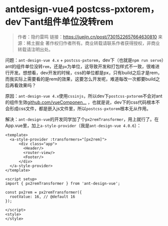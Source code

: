 # antdesign-vue4 postcss-pxtorem，dev下ant组件单位没转rem

> 作者：隐约雷鸣
> 链接：https://juejin.cn/post/7301522657664630810
> 来源：稀土掘金
> 著作权归作者所有。商业转载请联系作者获得授权，非商业转载请注明出处。

问题：`ant-design-vue 4.x` + `postcss-pxtorem`，dev下（也就是`npm run serve`）ant的组件单位没转`rem`，还是`px`为单位，这导致开发和打包样式不一致，很难进行开发。想想看，dev开发的时候，css的单位都是px，只有build之后才是rem，而我实际上需要看的是rem的效果，这要怎么开发呢，难道每改一次都要build之后再看效果吗？

原因：`ant-design-vue 4.x`使用`cssinjs`，所以dev下`postcss-pxtorem`不会对ant的组件生效[github.com/vueComponen…](https://link.juejin.cn/?target=https%3A%2F%2Fgithub.com%2FvueComponent%2Fant-design-vue-nuxt%2Fissues%2F11) ，也就是说，dev下的css代码根本不会形成css文件，都是嵌入js文件里，所以`postcss-pxtorem`根本无从作用。

解决：`ant-design-vue`的开发同学加了个`px2remTransformer`，用上就行了。在App.vue里，加上`a-style-provider`（我是`ant-design-vue 4.0.6`）：

```
<template>
  <a-style-provider :transformers="[px2rem]">
      <div class="app">
        <Header/>
        <router-view/>
        <Footer/>
      </div>
  </a-style-provider>
</template>

<script setup>
import { px2remTransformer } from 'ant-design-vue';

const px2rem = px2remTransformer({
  rootValue: 16, // @default 16
});

</script>
<style>
</style>
```